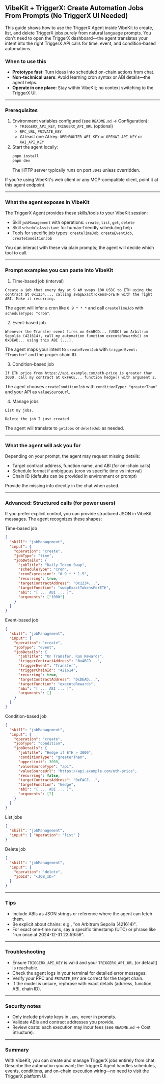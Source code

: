 ## VibeKit + TriggerX: Create Automation Jobs From Prompts (No TriggerX UI Needed)

This guide shows how to use the TriggerX Agent inside VibeKit to create, list, and delete TriggerX jobs purely from natural language prompts. You don't need to open the TriggerX dashboard—the agent translates your intent into the right TriggerX API calls for time, event, and condition-based automations.

### When to use this
- **Prototype fast**: Turn ideas into scheduled on-chain actions from chat.
- **Non-technical users**: Avoid learning cron syntax or ABI details—the agent helps.
- **Operate in one place**: Stay within VibeKit; no context switching to the TriggerX UI.

---

### Prerequisites
1. Environment variables configured (see `README.md` → Configuration):
   - `TRIGGERX_API_KEY`, `TRIGGERX_API_URL` (optional)
   - `RPC_URL`, `PRIVATE_KEY`
   - At least one AI key: `OPENROUTER_API_KEY` or `OPENAI_API_KEY` or `XAI_API_KEY`
2. Start the agent locally:
   ```bash
   pnpm install
   pnpm dev
   ```
   The HTTP server typically runs on port `3041` unless overridden.

If you're using VibeKit's web client or any MCP-compatible client, point it at this agent endpoint.

---

### What the agent exposes in VibeKit
The TriggerX Agent provides these skills/tools to your VibeKit session:
- Skill `jobManagement` with operations: `create`, `list`, `get`, `delete`
- Skill `scheduleAssistant` for human-friendly scheduling help
- Tools for specific job types: `createTimeJob`, `createEventJob`, `createConditionJob`

You can interact with these via plain prompts; the agent will decide which tool to call.

---

### Prompt examples you can paste into VibeKit

1) Time-based job (interval)
```text
Create a job that every day at 9 AM swaps 100 USDC to ETH using the contract at 0x1234..., calling swapExactTokensForETH with the right ABI. Make it recurring.
```

The agent will infer a cron like `0 9 * * *` and call `createTimeJob` with `scheduleType: "cron"`.

2) Event-based job
```text
Whenever the Transfer event fires on 0xABCD... (USDC) on Arbitrum Sepolia (421614), call my automation function executeRewards() on 0xDEAD... using this ABI [...].
```

The agent maps your intent to `createEventJob` with `triggerEvent: "Transfer"` and the proper chain ID.

3) Condition-based job
```text
If ETH price from https://api.example.com/eth-price is greater than 3000, call my contract at 0xFACE... function hedge() with argument 2.
```

The agent chooses `createConditionJob` with `conditionType: "greaterThan"` and your API as `valueSourceUrl`.

4) Manage jobs
```text
List my jobs.
```

```text
Delete the job I just created.
```

The agent will translate to `getJobs` or `deleteJob` as needed.

---

### What the agent will ask you for
Depending on your prompt, the agent may request missing details:
- Target contract address, function name, and ABI (for on-chain calls)
- Schedule format if ambiguous (cron vs specific time vs interval)
- Chain ID (defaults can be provided in environment or prompt)

Provide the missing info directly in the chat when asked.

---

### Advanced: Structured calls (for power users)
If you prefer explicit control, you can provide structured JSON in VibeKit messages. The agent recognizes these shapes:

Time-based job
```json
{
  "skill": "jobManagement",
  "input": {
    "operation": "create",
    "jobType": "time",
    "jobDetails": {
      "jobTitle": "Daily Token Swap",
      "scheduleType": "cron",
      "cronExpression": "0 9 * * 1-5",
      "recurring": true,
      "targetContractAddress": "0x1234...",
      "targetFunction": "swapExactTokensForETH",
      "abi": "[ ... ABI ... ]",
      "arguments": ["1000"]
    }
  }
}
```

Event-based job
```json
{
  "skill": "jobManagement",
  "input": {
    "operation": "create",
    "jobType": "event",
    "jobDetails": {
      "jobTitle": "On Transfer, Run Rewards",
      "triggerContractAddress": "0xABCD...",
      "triggerEvent": "Transfer",
      "triggerChainId": "421614",
      "recurring": true,
      "targetContractAddress": "0xDEAD...",
      "targetFunction": "executeRewards",
      "abi": "[ ... ABI ... ]",
      "arguments": []
    }
  }
}
```

Condition-based job
```json
{
  "skill": "jobManagement",
  "input": {
    "operation": "create",
    "jobType": "condition",
    "jobDetails": {
      "jobTitle": "Hedge if ETH > 3000",
      "conditionType": "greaterThan",
      "upperLimit": 3000,
      "valueSourceType": "api",
      "valueSourceUrl": "https://api.example.com/eth-price",
      "recurring": false,
      "targetContractAddress": "0xFACE...",
      "targetFunction": "hedge",
      "abi": "[ ... ABI ... ]",
      "arguments": [2]
    }
  }
}
```

List jobs
```json
{
  "skill": "jobManagement",
  "input": { "operation": "list" }
}
```

Delete job
```json
{
  "skill": "jobManagement",
  "input": {
    "operation": "delete",
    "jobId": "<JOB_ID>"
  }
}
```

---

### Tips
- Include ABIs as JSON strings or reference where the agent can fetch them.
- Be explicit about chains: e.g., "on Arbitrum Sepolia (421614)".
- For exact one-time runs, say a specific timestamp (UTC) or phrase like "run once at 2024-12-31 23:59:59".

---

### Troubleshooting
- Ensure `TRIGGERX_API_KEY` is valid and your `TRIGGERX_API_URL` (or default) is reachable.
- Check the agent logs in your terminal for detailed error messages.
- Verify your RPC and `PRIVATE_KEY` are correct for the target chain.
- If the model is unsure, rephrase with exact details (address, function, ABI, chain ID).

---

### Security notes
- Only include private keys in `.env`, never in prompts.
- Validate ABIs and contract addresses you provide.
- Review costs: each execution may incur fees (see `README.md` → Cost Structure).

---

### Summary
With VibeKit, you can create and manage TriggerX jobs entirely from chat. Describe the automation you want; the TriggerX Agent handles schedules, events, conditions, and on-chain execution wiring—no need to visit the TriggerX platform UI.


